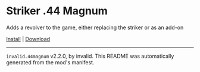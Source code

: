 # Striker .44 Magnum

Adds a revolver to the game, either replacing the striker or as an add-on

[Install](https://hitman-resources.netlify.app/smf-install-link/https://github.com/scrungofan/hm3magnum/releases/latest/download/mod.framework.zip) | [Download](https://github.com/scrungofan/hm3magnum/releases/latest/download/mod.framework.zip)

---

`invalid.44magnum` v2.2.0, by invalid. This README was automatically generated from the mod's manifest.
